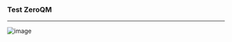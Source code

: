 ### Test ZeroQM

---


![image](https://github.com/xGabrielR/ISS-Tracker/assets/75986085/d27bb834-0429-4830-abd2-061492153c6e)
